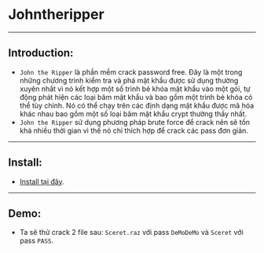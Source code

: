 # Johntheripper
-------
## Introduction:
- `John the Ripper` là phần mềm crack password free. Đây là một trong những chương trình kiểm tra và phá mật khẩu được sử dụng thường xuyên nhất vì nó kết hợp một số trình bẻ khóa mật khẩu vào một gói, tự động phát hiện các loại băm mật khẩu và bao gồm một trình bẻ khóa có thể tùy chỉnh. Nó có thể chạy trên các định dạng mật khẩu được mã hóa khác nhau bao gồm một số loại băm mật khẩu crypt thường thấy nhất.
- `John the Ripper` sử dụng phương pháp brute force để crack nên sẽ tốn khá nhiều thời gian vì thế nó chỉ thích hợp để crack các pass đơn giản.
-------
## Install:
- [Install tại đây](https://www.openwall.com/john/).
-------
## Demo:
- Ta sẽ thử crack 2 file sau: `Sceret.raz` với pass `DeMoDeMo` và `Sceret` với pass `PASS`.
